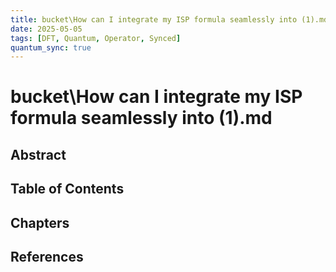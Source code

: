 ```yaml
---
title: bucket\How can I integrate my ISP formula seamlessly into (1).md
date: 2025-05-05
tags: [DFT, Quantum, Operator, Synced]
quantum_sync: true
---
```

# bucket\How can I integrate my ISP formula seamlessly into (1).md

## Abstract

## Table of Contents

## Chapters

## References

